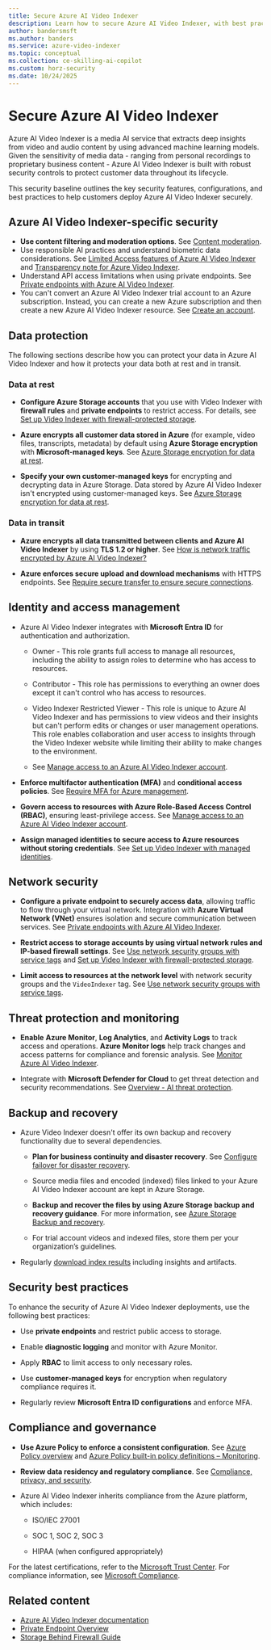 ```yaml
---
title: Secure Azure AI Video Indexer
description: Learn how to secure Azure AI Video Indexer, with best practices for protecting sensitive media data.
author: bandersmsft
ms.author: banders
ms.service: azure-video-indexer
ms.topic: conceptual
ms.collection: ce-skilling-ai-copilot
ms.custom: horz-security
ms.date: 10/24/2025
---
```


# Secure Azure AI Video Indexer

Azure AI Video Indexer is a media AI service that extracts deep insights from video and audio content by using advanced machine learning models. Given the sensitivity of media data - ranging from personal recordings to proprietary business content - Azure AI Video Indexer is built with robust security controls to protect customer data throughout its lifecycle.

This security baseline outlines the key security features, configurations, and best practices to help customers deploy Azure AI Video Indexer securely.

## Azure AI Video Indexer-specific security

- **Use content filtering and moderation options**. See [Content moderation](faq.yml##i-tried-to-upload-a-video-as-public-and-it-was-flagged-for-inappropriate-or-offensive-content--what-does-that-mean).
- Use responsible AI practices and understand biometric data considerations. See [Limited Access features of Azure AI Video Indexer](limited-access-features.md) and [Transparency note for Azure Video Indexer](transparency-note).
- Understand API access limitations when using private endpoints. See [Private endpoints with Azure AI Video Indexer](private-endpoint-overview.md).
- You can't convert an Azure AI Video Indexer trial account to an Azure subscription. Instead, you can create a new Azure subscription and then create a new Azure AI Video Indexer resource. See [Create an account](create-account).

## Data protection

The following sections describe how you can protect your data in Azure AI Video Indexer and how it protects your data both at rest and in transit.

### Data at rest

- **Configure Azure Storage accounts** that you use with Video Indexer with **firewall rules** and **private endpoints** to restrict access. For details, see [Set up Video Indexer with firewall-protected storage](storage-behind-firewall.md).

- **Azure encrypts all customer data stored in Azure** (for example, video files, transcripts, metadata) by default using **Azure Storage encryption** with **Microsoft-managed keys**. See [Azure Storage encryption for data at rest](/azure/storage/common/storage-service-encryption).

- **Specify your own customer-managed keys** for encrypting and decrypting data in Azure Storage. Data stored by Azure AI Video Indexer isn't encrypted using customer-managed keys. See [Azure Storage encryption for data at rest](/azure/storage/common/storage-service-encryption).

### Data in transit

- **Azure encrypts all data transmitted between clients and Azure AI Video Indexer** by using **TLS 1.2 or higher**. See [How is network traffic encrypted by Azure AI Video Indexer?](faq.yml#how-is-network-traffic-encrypted-by-azure-ai-video-indexer)

- **Azure enforces secure upload and download mechanisms** with HTTPS endpoints. See [Require secure transfer to ensure secure connections](/azure/storage/common/storage-require-secure-transfer).

## Identity and access management

- Azure AI Video Indexer integrates with **Microsoft Entra ID** for authentication and authorization.

  - Owner - This role grants full access to manage all resources, including the ability to assign roles to determine who has access to resources.

  - Contributor - This role has permissions to everything an owner does except it can't control who has access to resources.

  - Video Indexer Restricted Viewer - This role is unique to Azure AI Video Indexer and has permissions to view videos and their insights but can't perform edits or changes or user management operations. This role enables collaboration and user access to insights through the Video Indexer website while limiting their ability to make changes to the environment.

  - See [Manage access to an Azure AI Video Indexer account](restricted-viewer-role.md).

- **Enforce multifactor authentication (MFA)** and **conditional access policies**. See [Require MFA for Azure management](/entra/identity/conditional-access/policy-old-require-mfa-azure-mgmt).

- **Govern access to resources with Azure Role-Based Access Control (RBAC)**, ensuring least-privilege access. See [Manage access to an Azure AI Video Indexer account](restricted-viewer-role.md).

- **Assign managed identities to secure access to Azure resources without storing credentials**. See [Set up Video Indexer with managed identities](storage-behind-firewall.md#assign-the-managed-identity-and-role).

## Network security

- **Configure a private endpoint to securely access data**, allowing traffic to flow through your virtual network. Integration with **Azure Virtual Network (VNet)** ensures isolation and secure communication between services. See [Private endpoints with Azure AI Video Indexer](private-endpoint-overview.md).

- **Restrict access to storage accounts by using virtual network rules and IP-based firewall settings**. See [Use network security groups with service tags](network-security.md) and [Set up Video Indexer with firewall-protected storage](storage-behind-firewall.md).

- **Limit access to resources at the network level** with network security groups and the `VideoIndexer` tag. See [Use network security groups with service tags](network-security.md).

## Threat protection and monitoring

- **Enable** **Azure Monitor**, **Log Analytics**, and **Activity Logs** to track access and operations. **Azure Monitor logs** help track changes and access patterns for compliance and forensic analysis. See [Monitor Azure AI Video Indexer](monitor-video-indexer.md).

- Integrate with **Microsoft Defender for Cloud** to get threat detection and security recommendations. See [Overview - AI threat protection](/azure/defender-for-cloud/ai-threat-protection).

## Backup and recovery

- Azure Video Indexer doesn't offer its own backup and recovery functionality due to several dependencies.

  - **Plan for business continuity and disaster recovery**. See [Configure failover for disaster recovery](video-indexer-disaster-recovery).

  - Source media files and encoded (indexed) files linked to your Azure AI Video Indexer account are kept in Azure Storage.

  - **Backup and recover the files by using Azure Storage backup and recovery guidance**. For more information, see [Azure Storage Backup and recovery](/security/benchmark/azure/baselines/storage-security-baseline#backup-and-recovery).

  - For trial account videos and indexed files, store them per your organization’s guidelines.

- Regularly [download index results](transcription-translation-lid-insight.md) including insights and artifacts.

## Security best practices

To enhance the security of Azure AI Video Indexer deployments, use the following best practices:

- Use **private endpoints** and restrict public access to storage.

- Enable **diagnostic logging** and monitor with Azure Monitor.

- Apply **RBAC** to limit access to only necessary roles.

- Use **customer-managed keys** for encryption when regulatory compliance requires it.

- Regularly review **Microsoft Entra ID configurations** and enforce MFA.

## Compliance and governance

- **Use Azure Policy to enforce a consistent configuration**. See [Azure Policy overview](/azure/governance/policy/overview) and [Azure Policy built-in policy definitions – Monitoring](/azure/governance/policy/samples/built-in-policies#monitoring).

- **Review data residency and regulatory compliance**. See [Compliance, privacy, and security](video-indexer-overview.md#compliance-privacy-and-security).

- Azure AI Video Indexer inherits compliance from the Azure platform, which includes:

  - ISO/IEC 27001

  - SOC 1, SOC 2, SOC 3

  - HIPAA (when configured appropriately)

For the latest certifications, refer to the [Microsoft Trust Center](https://www.microsoft.com/trust-center). For compliance information, see [Microsoft Compliance](/compliance/).

## Related content

- [Azure AI Video Indexer documentation](index.yml)
- [Private Endpoint Overview](private-endpoint-overview.md)
- [Storage Behind Firewall Guide](storage-behind-firewall.md)
